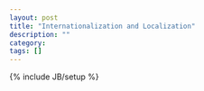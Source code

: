 ```yaml
---
layout: post
title: "Internationalization and Localization"
description: ""
category: 
tags: []
---
```

{% include JB/setup %}

